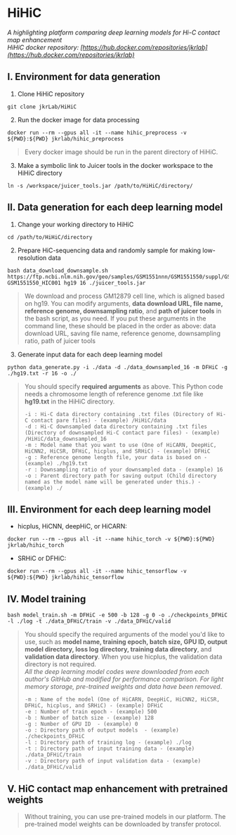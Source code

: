HiHiC
=====
*A highlighting platform comparing deep learning models for Hi-C contact map enhancement*   
*HiHiC docker repository: [https://hub.docker.com/repositories/jkrlab](https://hub.docker.com/repositories/jkrlab)*


Ⅰ. Environment for data generation
------------------------------------
1. Clone HiHiC repository
```
git clone jkrLab/HiHiC
```
2. Run the docker image for data processing
```
docker run --rm --gpus all -it --name hihic_preprocess -v ${PWD}:${PWD} jkrlab/hihic_preprocess
```
>Every docker image should be run in the parent directory of HiHiC.
3. Make a symbolic link to Juicer tools in the docker workspace to the HiHiC directory
```
ln -s /workspace/juicer_tools.jar /path/to/HiHiC/directory/
```

  
Ⅱ. Data generation for each deep learning model
-------------------------------------------------
1. Change your working directory to HiHiC
```
cd /path/to/HiHiC/directory
```
2. Prepare HiC-sequencing data and randomly sample for making low-resolution data
```
bash data_download_downsample.sh https://ftp.ncbi.nlm.nih.gov/geo/samples/GSM1551nnn/GSM1551550/suppl/GSM1551550_HIC001_merged_nodups.txt.gz GSM1551550_HIC001 hg19 16 ./juicer_tools.jar
```
>We download and process GM12879 cell line, which is aligned based on hg19.
>You can modify arguments, **data download URL, file name, reference genome, downsampling ratio**, and **path of juicer tools** in the bash script, as you need. 
>If you put these arguments in the command line, these should be placed in the order as above: data download URL, saving file name, reference genome, downsampling ratio, path of juicer tools
3. Generate input data for each deep learning model
```
python data_generate.py -i ./data -d ./data_downsampled_16 -m DFHiC -g ./hg19.txt -r 16 -o ./
```
>You should specify **required arguments** as above. This Python code needs a chromosome length of reference genome .txt file like **hg19.txt** in the HiHiC directory. 
>```
>-i : Hi-C data directory containing .txt files (Directory of Hi-C contact pare files) - (example) /HiHiC/data   
>-d : Hi-C downsampled data directory containing .txt files (Directory of downsampled Hi-C contact pare files) - (example) /HiHiC/data_downsampled_16   
>-m : Model name that you want to use (One of HiCARN, DeepHiC, HiCNN2, HiCSR, DFHiC, hicplus, and SRHiC) - (example) DFHiC   
>-g : Reference genome length file, your data is based on - (example) ./hg19.txt  
>-r : Downsampling ratio of your downsampled data - (example) 16
>-o : Parent directory path for saving output (Child directory named as the model name will be generated under this.) - (example) ./
>```


Ⅲ. Environment for each deep learning model
-----------------------------------------------
* hicplus, HiCNN, deepHiC, or HiCARN:
```
docker run --rm --gpus all -it --name hihic_torch -v ${PWD}:${PWD} jkrlab/hihic_torch
```
* SRHiC or DFHiC:
```
docker run --rm --gpus all -it --name hihic_tensorflow -v ${PWD}:${PWD} jkrlab/hihic_tensorflow
```

Ⅳ. Model training
--------------------- 
```
bash model_train.sh -m DFHiC -e 500 -b 128 -g 0 -o ./checkpoints_DFHiC -l ./log -t ./data_DFHiC/train -v ./data_DFHiC/valid
```
>You should specify the required arguments of the model you'd like to use, such as **model name, training epoch, batch size, GPU ID, output model directory, loss log directory, training data directory**, and **validation data directory**. When you use hicplus, the validation data directory is not required.    
> *All the deep learning model codes were downloaded from each author's GitHub and modified for performance comparison. For light memory storage, pre-trained weights and data have been removed*.
>```
>-m : Name of the model (One of HiCARN, DeepHiC, HiCNN2, HiCSR, DFHiC, hicplus, and SRHiC) - (example) DFHiC   
>-e : Number of train epoch - (example) 500   
>-b : Number of batch size - (example) 128   
>-g : Number of GPU ID  - (example) 0  
>-o : Directory path of output models  - (example) ./checkpoints_DFHiC
>-l : Directory path of training log - (example) ./log
>-t : Directory path of input training data - (example) ./data_DFHiC/train
>-v : Directory path of input validation data - (example) ./data_DFHiC/valid
>```

Ⅴ. HiC contact map enhancement with pretrained weights
----------------------------------------------------------
> Without training, you can use pre-trained models in our platform. The pre-trained model weights can be downloaded by transfer protocol.
```

```

